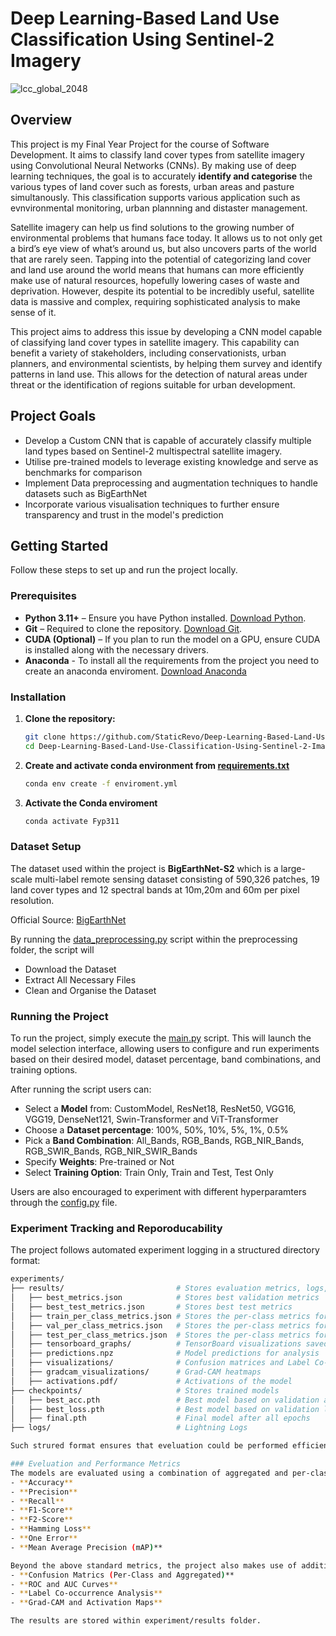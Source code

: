 # Deep Learning-Based Land Use Classification Using Sentinel-2 Imagery
![lcc_global_2048](https://github.com/StaticRevo/Deep-Learning-Based-Land-Use-Classification-Using-Sentinel-2-Imagery/assets/116385849/66458441-3032-439f-81a4-75b43a13d21e)

## Overview
This project is my Final Year Project for the course of Software Development. It aims to classify land cover types from satellite imagery using Convolutional Neural Networks (CNNs). By making use of deep learning techniques, the goal is to accurately **identify and categorise** the various types of land cover such as forests, urban areas and pasture simultanously. This classification supports various application such as evnvironmental monitoring, urban plannning and distaster management.

Satellite imagery can help us find solutions to the growing number of environmental problems that humans face today. It allows us to not only get a bird’s eye view of what’s around us, but also uncovers parts of the world that are rarely seen. Tapping into the potential of categorizing land cover and land use around the world means that humans can more efficiently make use of natural resources, hopefully lowering cases of waste and deprivation. However, despite its potential to be incredibly useful, satellite data is massive and complex, requiring sophisticated analysis to make sense of it.

This project aims to address this issue by developing a CNN model capable of classifying land cover types in satellite imagery. This capability can benefit a variety of stakeholders, including conservationists, urban planners, and environmental scientists, by helping them survey and identify patterns in land use. This allows for the detection of natural areas under threat or the identification of regions suitable for urban development.

## Project Goals
- Develop a Custom CNN that is capable of accurately classify multiple land types based on Sentinel-2 multispectral satellite imagery.
- Utilise pre-trained models to leverage existing knowledge and serve as benchmarks for comparison
- Implement Data preprocessing and augmentation techniques to handle datasets such as BigEarthNet
- Incorporate various visualisation techniques to further ensure transparency and trust in the model's prediction

## Getting Started
Follow these steps to set up and run the project locally.
### Prerequisites
- **Python 3.11+** – Ensure you have Python installed. [Download Python](https://www.python.org/downloads/).
- **Git** – Required to clone the repository. [Download Git](https://git-scm.com/downloads).
- **CUDA (Optional)** – If you plan to run the model on a GPU, ensure CUDA is installed along with the necessary drivers.
- **Anaconda** - To install all the requirements from the project you need to create an anaconda enviroment. [Download Anaconda](https://www.anaconda.com/products/distribution)

### Installation
1. **Clone the repository:**
   ```bash
   git clone https://github.com/StaticRevo/Deep-Learning-Based-Land-Use-Classification-Using-Sentinel-2-Imagery.git
   cd Deep-Learning-Based-Land-Use-Classification-Using-Sentinel-2-Imagery

2. **Create and activate conda environment from [requirements.txt](https://github.com/StaticRevo/FYP-Multi-Label-Classification-using-Deep-Learning/blob/main/requirements.txt)**
   ```bash
   conda env create -f enviroment.yml

3. **Activate the Conda enviroment**
   ```bash
   conda activate Fyp311

### Dataset Setup
The dataset used within the project is **BigEarthNet-S2** which is a large-scale multi-label remote sensing dataset consisting of 590,326 patches, 19 land cover types and 12 spectral bands at 10m,20m and 60m per pixel resolution.

Official Source: [BigEarthNet](https://bigearth.net/)

By running the [data_preprocessing.py](https://github.com/StaticRevo/FYP-Multi-Label-Classification-using-Deep-Learning/blob/main/FYPProjectMultiSpectral/preprocessing/data_preprocessing.py) script within the preprocessing folder, the script will
- Download the Dataset
- Extract All Necessary Files
- Clean and Organise the Dataset

### Running the Project
To run the project, simply execute the [main.py](https://github.com/StaticRevo/FYP-Multi-Label-Classification-using-Deep-Learning/blob/main/main.py) script. This will launch the model selection interface, allowing users to configure and run experiments based on their desired model, dataset percentage, band combinations, and training options.

After running the script users can:
- Select a **Model** from: CustomModel, ResNet18, ResNet50, VGG16, VGG19, DenseNet121, Swin-Transformer and ViT-Transformer
- Choose a **Dataset percentage**: 100%, 50%, 10%, 5%, 1%, 0.5%
- Pick a **Band Combination**: All_Bands, RGB_Bands, RGB_NIR_Bands, RGB_SWIR_Bands, RGB_NIR_SWIR_Bands
- Specify **Weights**: Pre-trained or Not
- Select **Training Option**: Train Only, Train and Test, Test Only

Users are also encouraged to experiment with different hyperparamters through the [config.py](https://github.com/StaticRevo/FYP-Multi-Label-Classification-using-Deep-Learning/blob/main/FYPProjectMultiSpectral/config/config.py) file.

### Experiment Tracking and Reporoducability
The project follows automated experiment logging in a structured directory format:
   ```bash
experiments/
├── results/                         # Stores evaluation metrics, logs, and visualizations
│   ├── best_metrics.json            # Stores best validation metrics
│   ├── best_test_metrics.json       # Stores best test metrics
│   ├── train_per_class_metrics.json # Stores the per-class metrics for training
│   ├── val_per_class_metrics.json   # Stores the per-class metrics for validation
│   ├── test_per_class_metrics.json  # Stores the per-class metrics for testing
│   ├── tensorboard_graphs/          # TensorBoard visualizations saved as images
│   ├── predictions.npz              # Model predictions for analysis
│   ├── visualizations/              # Confusion matrices and Label Co-occurance images
│   ├── gradcam_visualizations/      # Grad-CAM heatmaps
│   ├── activations.pdf/             # Activations of the model
├── checkpoints/                     # Stores trained models
│   ├── best_acc.pth                 # Best model based on validation accuracy
│   ├── best_loss.pth                # Best model based on validation loss
│   ├── final.pth                    # Final model after all epochs
├── logs/                            # Lightning Logs 

Such strured format ensures that eveluation could be performed efficiently. Besides that to ensure conistent results the project implementes **Fixed Random Seeds**, **Logged Model HyperParameters** and also **Command-line Arguments for Custom Runs**

### Eveluation and Performance Metrics
The models are evaluated using a combination of aggregated and per-class metrics to ensure a detailed performance assessment. The following are the metrics that were computed during training, validation and testing:
- **Accuracy**
- **Precision**
- **Recall**
- **F1-Score**
- **F2-Score**
- **Hamming Loss**
- **One Error**
- **Mean Average Precision (mAP)**

Beyond the above standard metrics, the project also makes use of additional eveluation techniques to provide even deeper insights on the models performance such as:
- **Confusion Matrics (Per-Class and Aggregated)**
- **ROC and AUC Curves**
- **Label Co-occurrence Analysis**
- **Grad-CAM and Activation Maps**

The results are stored within experiment/results folder.
